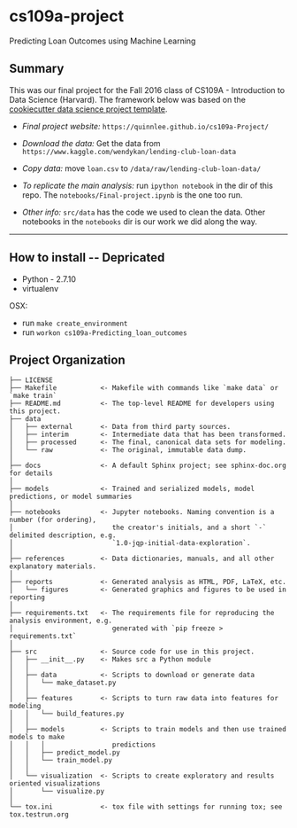cs109a-project
==============================

Predicting Loan Outcomes using Machine Learning

Summary
-------

This was our final project for the Fall 2016 class of CS109A - Introduction to Data Science (Harvard). The framework below was based on the <a target="_blank" href="https://drivendata.github.io/cookiecutter-data-science/">cookiecutter data science project template</a>.

* *Final project website:* `https://quinnlee.github.io/cs109a-Project/`

* *Download the data:* Get the data from `https://www.kaggle.com/wendykan/lending-club-loan-data`

* *Copy data:* move `loan.csv` to `/data/raw/lending-club-loan-data/`

* *To replicate the main analysis:* run `ipython notebook` in the dir of this repo. The `notebooks/Final-project.ipynb` is the one too run.

* *Other info:* `src/data` has the code we used to clean the data.  Other notebooks in the `notebooks` dir is our work we did along the way.


-----------------------------------------------------------------
How to install -- Depricated
--------------

* Python - 2.7.10
* virtualenv

OSX:

* run `make create_environment`
* run `workon cs109a-Predicting_loan_outcomes`

Project Organization
------------

    ├── LICENSE
    ├── Makefile           <- Makefile with commands like `make data` or `make train`
    ├── README.md          <- The top-level README for developers using this project.
    ├── data
    │   ├── external       <- Data from third party sources.
    │   ├── interim        <- Intermediate data that has been transformed.
    │   ├── processed      <- The final, canonical data sets for modeling.
    │   └── raw            <- The original, immutable data dump.
    │
    ├── docs               <- A default Sphinx project; see sphinx-doc.org for details
    │
    ├── models             <- Trained and serialized models, model predictions, or model summaries
    │
    ├── notebooks          <- Jupyter notebooks. Naming convention is a number (for ordering),
    │                         the creator's initials, and a short `-` delimited description, e.g.
    │                         `1.0-jqp-initial-data-exploration`.
    │
    ├── references         <- Data dictionaries, manuals, and all other explanatory materials.
    │
    ├── reports            <- Generated analysis as HTML, PDF, LaTeX, etc.
    │   └── figures        <- Generated graphics and figures to be used in reporting
    │
    ├── requirements.txt   <- The requirements file for reproducing the analysis environment, e.g.
    │                         generated with `pip freeze > requirements.txt`
    │
    ├── src                <- Source code for use in this project.
    │   ├── __init__.py    <- Makes src a Python module
    │   │
    │   ├── data           <- Scripts to download or generate data
    │   │   └── make_dataset.py
    │   │
    │   ├── features       <- Scripts to turn raw data into features for modeling
    │   │   └── build_features.py
    │   │
    │   ├── models         <- Scripts to train models and then use trained models to make
    │   │   │                 predictions
    │   │   ├── predict_model.py
    │   │   └── train_model.py
    │   │
    │   └── visualization  <- Scripts to create exploratory and results oriented visualizations
    │       └── visualize.py
    │
    └── tox.ini            <- tox file with settings for running tox; see tox.testrun.org

